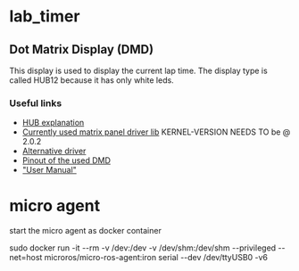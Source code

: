 # lab_timer

## Dot Matrix Display (DMD)
This display is used to display the current lap time.
The display type is called HUB12 because it has only white leds.
### Useful links
- [HUB explanation](https://olympianled.com/led-hub-pinout-diagrams/)
- [Currently used matrix panel driver lib](https://github.com/Qudor-Engineer/DMD32/tree/main) KERNEL-VERSION NEEDS TO be @ 2.0.2
- [Alternative driver](https://github.com/adafruit/Adafruit_Protomatter/tree/master)
- [Pinout of the used DMD](https://cdn.shopify.com/s/files/1/0045/8932/files/DMDCON_DMDConnector.pdf?100730)
- ["User Manual"](https://cdn-reichelt.de/documents/datenblatt/A300/AD026_EN.pdf)
# micro agent
start the micro agent as docker container

sudo docker run -it --rm -v /dev:/dev -v /dev/shm:/dev/shm --privileged --net=host microros/micro-ros-agent:iron serial --dev /dev/ttyUSB0 -v6
